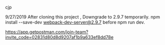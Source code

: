 cjp


9/27/2019
After cloning this project , Downgrade to 2.9.7 temporarily.
npm install --save-dev webpack-dev-server@2.9.7  before npm run dev.

https://app.getpostman.com/join-team?invite_code=02831d80d8d9207af1b9a633ef8dd78e
